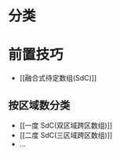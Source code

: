 # 分类
<!-- START doctoc generated TOC please keep comment here to allow auto update -->
<!-- DON'T EDIT THIS SECTION, INSTEAD RE-RUN doctoc TO UPDATE -->

<!-- END doctoc generated TOC please keep comment here to allow auto update -->

# 前置技巧

- [[融合式待定数组(SdC)]]


## 按区域数分类

- [[一度 SdC(双区域跨区数组)]]
- [[二度 SdC(三区域跨区数组)]]
- ...
